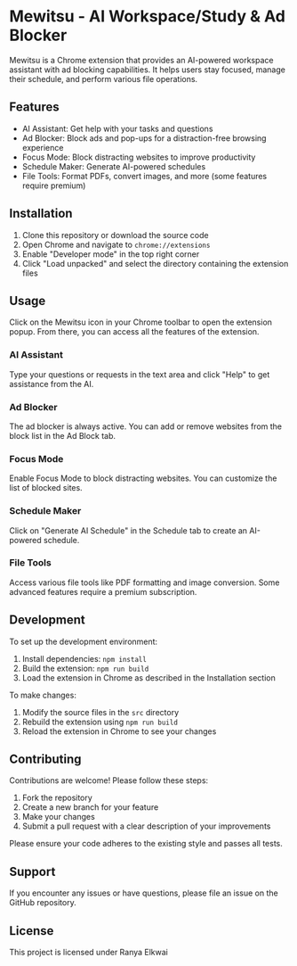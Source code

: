 # Mewitsu - AI Workspace/Study & Ad Blocker

Mewitsu is a Chrome extension that provides an AI-powered workspace assistant with ad blocking capabilities. It helps users stay focused, manage their schedule, and perform various file operations.

## Features

- AI Assistant: Get help with your tasks and questions
- Ad Blocker: Block ads and pop-ups for a distraction-free browsing experience
- Focus Mode: Block distracting websites to improve productivity
- Schedule Maker: Generate AI-powered schedules
- File Tools: Format PDFs, convert images, and more (some features require premium)

## Installation

1. Clone this repository or download the source code
2. Open Chrome and navigate to `chrome://extensions`
3. Enable "Developer mode" in the top right corner
4. Click "Load unpacked" and select the directory containing the extension files

## Usage

Click on the Mewitsu icon in your Chrome toolbar to open the extension popup. From there, you can access all the features of the extension.

### AI Assistant
Type your questions or requests in the text area and click "Help" to get assistance from the AI.

### Ad Blocker
The ad blocker is always active. You can add or remove websites from the block list in the Ad Block tab.

### Focus Mode
Enable Focus Mode to block distracting websites. You can customize the list of blocked sites.

### Schedule Maker
Click on "Generate AI Schedule" in the Schedule tab to create an AI-powered schedule.

### File Tools
Access various file tools like PDF formatting and image conversion. Some advanced features require a premium subscription.

## Development

To set up the development environment:

1. Install dependencies: `npm install`
2. Build the extension: `npm run build`
3. Load the extension in Chrome as described in the Installation section

To make changes:
1. Modify the source files in the `src` directory
2. Rebuild the extension using `npm run build`
3. Reload the extension in Chrome to see your changes

## Contributing

Contributions are welcome! Please follow these steps:

1. Fork the repository
2. Create a new branch for your feature
3. Make your changes
4. Submit a pull request with a clear description of your improvements

Please ensure your code adheres to the existing style and passes all tests.

## Support

If you encounter any issues or have questions, please file an issue on the GitHub repository.

## License

This project is licensed under Ranya Elkwai
